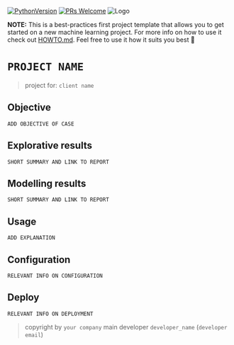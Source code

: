 
[![PythonVersion](https://img.shields.io/pypi/pyversions/gino_admin)](https://img.shields.io/pypi/pyversions/gino_admin)
[![PRs Welcome](https://img.shields.io/badge/PRs-welcome-brightgreen.svg?style=flat-square)](http://makeapullrequest.com)
![](https://scontent.fbru1-1.fna.fbcdn.net/v/t1.0-9/94305647_112517570431823_3318660558911176704_o.png?_nc_cat=111&_nc_sid=e3f864&_nc_ohc=-spbrtnzSpQAX_qi7iI&_nc_ht=scontent.fbru1-1.fna&oh=483d147a29972c72dfb588b91d57ac3c&oe=5F99368A "Logo")

**NOTE:** This is a best-practices first project template that allows you to get started on a new machine learning project. For more info on how to use it check out [HOWTO.md](HOWTO.md). Feel free to use it how it suits you best 🚀

# `PROJECT NAME`

> project for: `client name`  

## Objective

`ADD OBJECTIVE OF CASE`

## Explorative results

`SHORT SUMMARY AND LINK TO REPORT`

## Modelling results

`SHORT SUMMARY AND LINK TO REPORT`

## Usage

`ADD EXPLANATION`

## Configuration

`RELEVANT INFO ON CONFIGURATION`

## Deploy

`RELEVANT INFO ON DEPLOYMENT`

> copyright by `your company`
> main developer `developer_name` (`developer email`)
